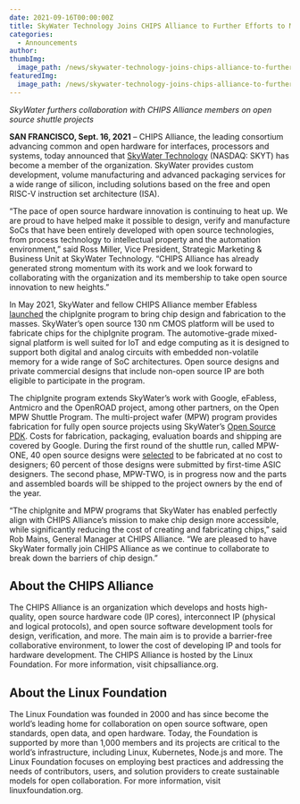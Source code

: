 ```yaml
---
date: 2021-09-16T00:00:00Z
title: SkyWater Technology Joins CHIPS Alliance to Further Efforts to Make Chip Design and Production More Accessible
categories:
  - Announcements
author: 
thumbImg:
  image_path: /news/skywater-technology-joins-chips-alliance-to-further-efforts-to-make-chip-design-and-production-more-accessible/share.png
featuredImg:
  image_path: /news/skywater-technology-joins-chips-alliance-to-further-efforts-to-make-chip-design-and-production-more-accessible/share.png
---
```


*SkyWater furthers collaboration with CHIPS Alliance members on open source shuttle projects*

**SAN FRANCISCO, Sept. 16, 2021** – CHIPS Alliance, the leading consortium advancing common and open hardware for interfaces, processors and systems, today announced that [SkyWater Technology](https://www.skywatertechnology.com/) (NASDAQ: SKYT) has become a member of the organization. SkyWater provides custom development, volume manufacturing and advanced packaging services for a wide range of silicon, including solutions based on the free and open RISC-V instruction set architecture (ISA).

“The pace of open source hardware innovation is continuing to heat up. We are proud to have helped make it possible to design, verify and manufacture SoCs that have been entirely developed with open source technologies, from process technology to intellectual property and the automation environment,” said Ross Miller, Vice President, Strategic Marketing & Business Unit at SkyWater Technology. “CHIPS Alliance has already generated strong momentum with its work and we look forward to collaborating with the organization and its membership to take open source innovation to new heights.”

In May 2021, SkyWater and fellow CHIPS Alliance member Efabless [launched](https://www.skywatertechnology.com/press-releases/efabless-launches-chipignite-with-skywater-to-bring-chip-creation-to-the-masses/) the chipIgnite program to bring chip design and fabrication to the masses. SkyWater’s open source 130 nm CMOS platform will be used to fabricate chips for the chipIgnite program. The automotive-grade mixed-signal platform is well suited for IoT and edge computing as it is designed to support both digital and analog circuits with embedded non-volatile memory for a wide range of SoC architectures. Open source designs and private commercial designs that include non-open source IP are both eligible to participate in the program. 

The chipIgnite program extends SkyWater’s work with Google, eFabless, Antmicro and the OpenROAD project, among other partners, on the Open MPW Shuttle Program. The multi-project wafer (MPW) program provides fabrication for fully open source projects using SkyWater’s [Open Source PDK](https://github.com/google/skywater-pdk). Costs for fabrication, packaging, evaluation boards and shipping are covered by Google. During the first round of the shuttle run, called MPW-ONE, 40 open source designs were [selected](https://www.skywatertechnology.com/press-releases/first-google-sponsored-mpw-shuttle-launched-at-skywater-with-40-open-source-community-submitted-designs/) to be fabricated at no cost to designers; 60 percent of those designs were submitted by first-time ASIC designers. The second phase, MPW-TWO, is in progress now and the parts and assembled boards will be shipped to the project owners by the end of the year. 

“The chipIgnite and MPW programs that SkyWater has enabled perfectly align with CHIPS Alliance’s mission to make chip design more accessible, while significantly reducing the cost of creating and fabricating chips,” said Rob Mains, General Manager at CHIPS Alliance. “We are pleased to have SkyWater formally join CHIPS Alliance as we continue to collaborate to break down the barriers of chip design.”

## About the CHIPS Alliance

The CHIPS Alliance is an organization which develops and hosts high-quality, open source hardware code (IP cores), interconnect IP (physical and logical protocols), and open source software development tools for design, verification, and more. The main aim is to provide a barrier-free collaborative environment, to lower the cost of developing IP and tools for hardware development. The CHIPS Alliance is hosted by the Linux Foundation. For more information, visit chipsalliance.org.

## About the Linux Foundation

The Linux Foundation was founded in 2000 and has since become the world’s leading home for collaboration on open source software, open standards, open data, and open hardware. Today, the Foundation is supported by more than 1,000 members and its projects are critical to the world’s infrastructure, including Linux, Kubernetes, Node.js and more. The Linux Foundation focuses on employing best practices and addressing the needs of contributors, users, and solution providers to create sustainable models for open collaboration. For more information, visit linuxfoundation.org.
